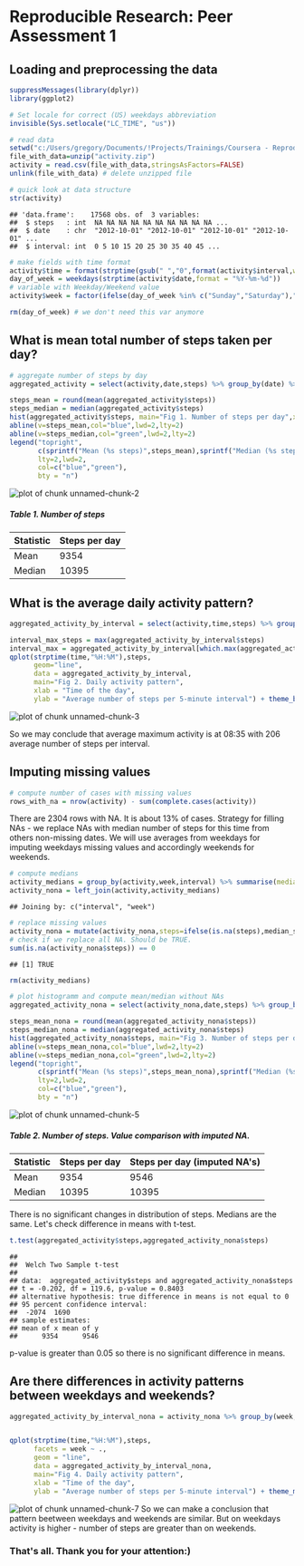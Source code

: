 # Reproducible Research: Peer Assessment 1


## Loading and preprocessing the data

```r
suppressMessages(library(dplyr))
library(ggplot2)

# Set locale for correct (US) weekdays abbreviation
invisible(Sys.setlocale("LC_TIME", "us"))

# read data
setwd("c:/Users/gregory/Documents/!Projects/Trainings/Coursera - Reproducible Research/RepData - PA1/")
file_with_data=unzip("activity.zip") 
activity = read.csv(file_with_data,stringsAsFactors=FALSE)
unlink(file_with_data) # delete unzipped file

# quick look at data structure
str(activity)
```

```
## 'data.frame':	17568 obs. of  3 variables:
##  $ steps   : int  NA NA NA NA NA NA NA NA NA NA ...
##  $ date    : chr  "2012-10-01" "2012-10-01" "2012-10-01" "2012-10-01" ...
##  $ interval: int  0 5 10 15 20 25 30 35 40 45 ...
```

```r
# make fields with time format
activity$time = format(strptime(gsub(" ","0",format(activity$interval,width=4)),"%H%M"),"%H:%M")
day_of_week = weekdays(strptime(activity$date,format = "%Y-%m-%d"))
# variable with Weekday/Weekend value
activity$week = factor(ifelse(day_of_week %in% c("Sunday","Saturday"),"Weekend","Weekday"))

rm(day_of_week) # we don't need this var anymore
```
## What is mean total number of steps taken per day?

```r
# aggregate number of steps by day
aggregated_activity = select(activity,date,steps) %>% group_by(date) %>% summarize(steps=sum(steps,na.rm = TRUE))

steps_mean = round(mean(aggregated_activity$steps))
steps_median = median(aggregated_activity$steps)
hist(aggregated_activity$steps, main="Fig 1. Number of steps per day",xlab="")
abline(v=steps_mean,col="blue",lwd=2,lty=2)
abline(v=steps_median,col="green",lwd=2,lty=2)
legend("topright",
       c(sprintf("Mean (%s steps)",steps_mean),sprintf("Median (%s steps)",steps_median)),
       lty=2,lwd=2,
       col=c("blue","green"),
       bty = "n")
```

![plot of chunk unnamed-chunk-2](./PA1_template_files/figure-html/unnamed-chunk-2.png) 

##### Table 1. Number of steps

Statistic   | Steps per day
-------|-------------
Mean   | 9354
Median | 10395

## What is the average daily activity pattern?

```r
aggregated_activity_by_interval = select(activity,time,steps) %>% group_by(time) %>% summarize(steps=mean(steps,na.rm = TRUE))

interval_max_steps = max(aggregated_activity_by_interval$steps)
interval_max = aggregated_activity_by_interval[which.max(aggregated_activity_by_interval$steps),"time"]
qplot(strptime(time,"%H:%M"),steps,
      geom="line",
      data = aggregated_activity_by_interval,
      main="Fig 2. Daily activity pattern",
      xlab = "Time of the day",
      ylab = "Average number of steps per 5-minute interval") + theme_bw()
```

![plot of chunk unnamed-chunk-3](./PA1_template_files/figure-html/unnamed-chunk-3.png) 

So we may conclude that average maximum activity is at 08:35 with 206 average number of steps per interval.


## Imputing missing values

```r
# compute number of cases with missing values
rows_with_na = nrow(activity) - sum(complete.cases(activity))
```

There are 2304 rows with NA. It is about 13% of cases. Strategy for filling NAs - we replace NAs with median number of steps for this time from others non-missing dates. We will use averages from weekdays for imputing weekdays missing values and accordingly weekends for weekends.


```r
# compute medians
activity_medians = group_by(activity,week,interval) %>% summarise(median_steps=median(steps,na.rm=TRUE))
activity_nona = left_join(activity,activity_medians) 
```

```
## Joining by: c("interval", "week")
```

```r
# replace missing values
activity_nona = mutate(activity_nona,steps=ifelse(is.na(steps),median_steps,steps))
# check if we replace all NA. Should be TRUE.
sum(is.na(activity_nona$steps)) == 0
```

```
## [1] TRUE
```

```r
rm(activity_medians)

# plot histogramm and compute mean/median without NAs
aggregated_activity_nona = select(activity_nona,date,steps) %>% group_by(date) %>% summarize(steps=sum(steps,na.rm = TRUE))

steps_mean_nona = round(mean(aggregated_activity_nona$steps))
steps_median_nona = median(aggregated_activity_nona$steps)
hist(aggregated_activity_nona$steps, main="Fig 3. Number of steps per day (imputed NAs)",xlab="")
abline(v=steps_mean_nona,col="blue",lwd=2,lty=2)
abline(v=steps_median_nona,col="green",lwd=2,lty=2)
legend("topright",
       c(sprintf("Mean (%s steps)",steps_mean_nona),sprintf("Median (%s steps)",steps_median_nona)),
       lty=2,lwd=2,
       col=c("blue","green"),
       bty = "n")
```

![plot of chunk unnamed-chunk-5](./PA1_template_files/figure-html/unnamed-chunk-5.png) 

##### Table 2. Number of steps. Value comparison with imputed NA.

Statistic   | Steps per day | Steps per day (imputed NA's)
-------|--------------------|------------------------------
Mean   | 9354     | 9546
Median | 10395   | 10395

There is no significant changes in distribution of steps. Medians are the same. Let's check difference in means with t-test.


```r
t.test(aggregated_activity$steps,aggregated_activity_nona$steps)
```

```
## 
## 	Welch Two Sample t-test
## 
## data:  aggregated_activity$steps and aggregated_activity_nona$steps
## t = -0.202, df = 119.6, p-value = 0.8403
## alternative hypothesis: true difference in means is not equal to 0
## 95 percent confidence interval:
##  -2074  1690
## sample estimates:
## mean of x mean of y 
##      9354      9546
```
p-value is greater than 0.05 so there is no significant difference in means.

## Are there differences in activity patterns between weekdays and weekends?

```r
aggregated_activity_by_interval_nona = activity_nona %>% group_by(week,time) %>% summarize(steps=mean(steps,na.rm = TRUE))


qplot(strptime(time,"%H:%M"),steps,
      facets = week ~ .,
      geom = "line",
      data = aggregated_activity_by_interval_nona,
      main="Fig 4. Daily activity pattern",
      xlab = "Time of the day",
      ylab = "Average number of steps per 5-minute interval") + theme_minimal()
```

![plot of chunk unnamed-chunk-7](./PA1_template_files/figure-html/unnamed-chunk-7.png) 
So we can make a conclusion that pattern beetween weekdays and weekends are similar. But on weekdays activity is higher - number of steps are greater than on weekends.

### That's all. Thank you for your attention:)

